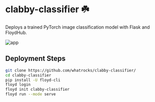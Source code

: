 # clabby-classifier ☘️
Deploys a trained PyTorch image classification model with Flask and FloydHub.

![app](https://i.imgur.com/669hxNR.png)

## Deployment Steps

```bash
git clone https://github.com/whatrocks/clabby-classifier/
cd clabby-classifier
pip install -U floyd-cli
floyd login
floyd init clabby-classifier
floyd run --mode serve
```
